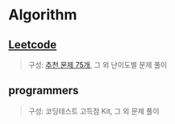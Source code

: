 # Algorithm

## [Leetcode](https://github.com/KH2Wone/Algorithm/tree/main/LeetCode)   
> 구성: [추천 문제 75개](https://www.teamblind.com/post/New-Year-Gift---Curated-List-of-Top-75-LeetCode-Questions-to-Save-Your-Time-OaM1orEU), 그 외 난이도별 문제 풀이

## programmers
> 구성: 코딩테스트 고득점 Kit, 그 외 문제 풀이
